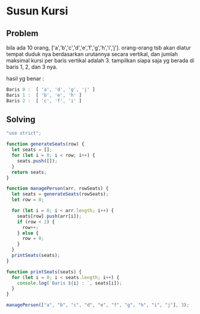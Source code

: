 # Susun Kursi

## Problem
bila ada 10 orang, ['a','b','c','d','e','f','g','h','i','j'].
orang-orang tsb akan diatur tempat duduk nya berdasarkan urutannya secara vertikal,
dan jumlah maksimal kursi per baris vertikal adalah 3.
tampilkan siapa saja yg berada di baris 1, 2, dan 3 nya.

hasil yg benar :
```JavaScript
Baris 0 :  [ 'a', 'd', 'g', 'j' ]
Baris 1 :  [ 'b', 'e', 'h' ]
Baris 2 :  [ 'c', 'f', 'i' ]
```

## Solving
```JavaScript
"use strict";

function generateSeats(row) {
  let seats = [];
  for (let i = 0; i < row; i++) {
    seats.push([]);
  }
  return seats;
}

function managePerson(arr, rowSeats) {
  let seats = generateSeats(rowSeats);
  let row = 0;

  for (let i = 0; i < arr.length; i++) {
    seats[row].push(arr[i]);
    if (row < 2) {
      row++;
    } else {
      row = 0;
    }
  }
  printSeats(seats);
}

function printSeats(seats) {
  for (let i = 0; i < seats.length; i++) {
    console.log(`Baris ${i} : `, seats[i]);
  }
}

managePerson(["a", "b", "c", "d", "e", "f", "g", "h", "i", "j"], 3);
```